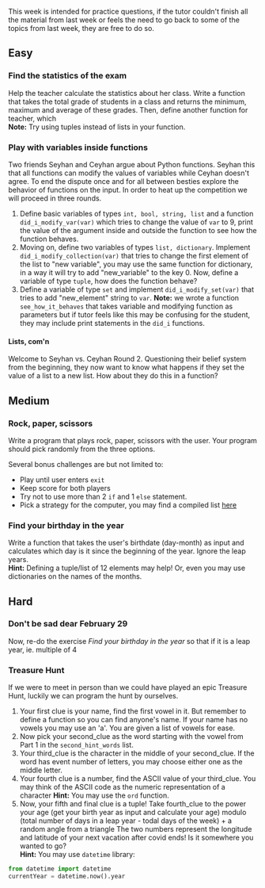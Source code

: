 This week is intended for practice questions, if the tutor couldn't finish all the material from last week or feels the need to go back to some of the topics from last week, they are free to do so. 

## Easy
### Find the statistics of the exam
Help the teacher calculate the statistics about her class. Write a function that takes the total grade of students in a class and returns the minimum, maximum and average of these grades. Then, define another function for teacher, which  
**Note:** Try using tuples instead of lists in your function.


### Play with variables inside functions
Two friends Seyhan and Ceyhan argue about Python functions. Seyhan this that all functions can modify the values of variables while Ceyhan doesn't agree. To end the dispute once and for all between besties explore the behavior of functions on the input.
In order to heat up the competition we will proceed in three rounds.
1. Define basic variables of types `int, bool, string, list`  and a function `did_i_modify_var(var)`  which tries to change the value of `var` to 9, print  the value of the argument inside and outside the function to see how the function behaves.
2. Moving on, define two variables of types `list, dictionary`. Implement `did_i_modify_collection(var)` that tries to change the first element of the list to "new variable", you may use the same function for dictionary, in a way it will try to add "new_variable" to the key 0.
   Now, define a variable of type `tuple`, how does the function behave? 
3. Define a variable of type `set` and implement `did_i_modify_set(var)` that tries to add "new_element" string to `var`.
**Note:** we wrote a function `see_how_it_behaves` that takes variable and modifying function as parameters but if tutor feels like this may be confusing for the student, they may include print statements in the `did_i` functions.

#### Lists, com'n
Welcome to Seyhan vs. Ceyhan Round 2. Questioning their belief system from the beginning, they now want to know what happens if they set the value of a list to a new list. How about they do this in a function?

## Medium
### Rock, paper, scissors
Write a program that plays rock, paper, scissors with the user. Your program should pick randomly from the three options.

Several bonus challenges are but not limited to:
- Play until user enters `exit`
- Keep score for both players
- Try not to use more than 2 `if` and 1 `else` statement.
- Pick a strategy for the computer, you may find a compiled list [here](https://chessandpoker.com/rps_rock_paper_scissors_strategy.html)

### Find your birthday in the year
Write a function that takes the user's birthdate (day-month) as input and calculates which day is it since the beginning of the year. Ignore the leap years.  
**Hint:** Defining a tuple/list of 12 elements may help! Or, even you may use dictionaries on the names of the months.

## Hard
### Don't be sad dear February 29
Now, re-do the exercise *Find your birthday in the year* so that if it is a leap year, ie. multiple of 4

### Treasure Hunt
If we were to meet in person than we could have played an epic Treasure Hunt, luckily we can program the hunt by ourselves.
1. Your first clue is your name, find the first vowel in it. But remember to define a function so you can find anyone's name. If your name has no vowels you may use an 'a'. You are given a list of vowels for ease.
2. Now pick your second_clue as the word starting with the vowel from Part 1 in the `second_hint_words` list.
3. Your third_clue is the character in the middle of your second_clue. If the word has event number of letters, you may choose either one as the middle letter.
4. Your fourth clue is a number, find the ASCII value of your third_clue. You may think of the ASCII code as the numeric representation of a character
**Hint:** You may use the `ord` function.
5. Now, your fifth and final clue is a tuple! Take fourth_clue to the power your age (get your birth year as input and calculate your age) modulo (total number of days in a leap year - todal days of the week) + a random angle from a triangle
The two numbers represent the longitude and latitude of your next vacation after covid ends! Is it somewhere you wanted to go?  
**Hint:** You may use `datetime` library:
```python
from datetime import datetime
currentYear = datetime.now().year
```